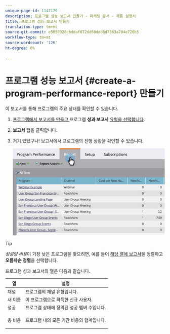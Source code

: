 ```yaml
---
unique-page-id: 1147129
description: 프로그램 성능 보고서 만들기 - 마케팅 문서 - 제품 설명서
title: 프로그램 성능 보고서 만들기
translation-type: tm+mt
source-git-commit: e5050328cbddaf072dd60ddd8d7363a704e720b5
workflow-type: tm+mt
source-wordcount: '126'
ht-degree: 0%

---
```



# 프로그램 성능 보고서 {#create-a-program-performance-report} 만들기

이 보고서를 통해 프로그램의 주요 상태를 확인할 수 있습니다.

1. [프로그램에서 보고서를 만들고 ](/help/marketo/product-docs/reporting/basic-reporting/creating-reports/create-a-report-in-a-program.md) 프로그램  **성과 보고서** [유형을 선택합니다](/help/marketo/product-docs/reporting/basic-reporting/report-types/report-type-overview.md).
1. **보고서** 탭을 클릭합니다.
1. 거기 있었구나! 보고서에서 프로그램의 진행 상황을 확인할 수 있습니다.

   ![](assets/image2014-9-18-17-3a23-3a2.png)

>[!TIP]
>
>*성공당 비용*&#x200B;이 가장 낮은 프로그램을 찾으려면, 예를 들어 [해당 열에 보고서](/help/marketo/product-docs/reporting/basic-reporting/editing-reports/sort-report-on-columns.md)을 정렬하고 **오름차순 정렬**&#x200B;을 선택합니다.

프로그램 성과 보고서의 열은 다음과 같습니다.

<table> 
 <thead> 
  <tr> 
   <th>열</th> 
   <th>설명</th> 
  </tr> 
 </thead> 
 <tbody> 
  <tr> 
   <td>채널</td> 
   <td>프로그램의 채널 유형입니다.</td> 
  </tr> 
  <tr> 
   <td>새 이름</td> 
   <td>이 프로그램으로 획득한 신규 사용자.</td> 
  </tr> 
  <tr> 
   <td>성공</td> 
   <td>프로그램 상태에 정의된 성공 멤버 수입니다. </td> 
  </tr> 
  <tr> 
   <td>총 비용</td> 
   <td><p>프로그램 내의 모든 기간 비용의 합계입니다.</p></td> 
  </tr> 
 </tbody> 
</table>
